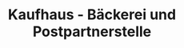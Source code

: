 ---
title: "Kaufhaus - Bäckerei und Postpartnerstelle"
url: /putzleinsdorf/kaufhaus-baeckerei-und-postpartnerstelle/
shop: Bäckerei
---